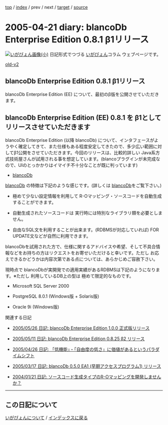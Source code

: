 [top](https://igapyon.github.io/diary/) 
 / [index](https://igapyon.github.io/diary/2005/index.html) 
 / prev 
 / next 
 / [target](https://igapyon.github.io/diary/2005/ig050421.html) 
 / [source](https://github.com/igapyon/diary/blob/gh-pages/2005/ig050421.html.src.md) 

2005-04-21 diary: blancoDb Enterprise Edition 0.8.1 β1リリース
=====================================================================================================
[![いがぴょん画像(小)](https://igapyon.github.io/diary/images/iga200306s.jpg "いがぴょん")](https://igapyon.github.io/diary/memo/memoigapyon.html) 日記形式でつづる [いがぴょん](https://igapyon.github.io/diary/memo/memoigapyon.html)コラム ウェブページです。

[old-v2](ig050421-orig.html)

## blancoDb Enterprise Edition 0.8.1 β1リリース

blancoDb Enterprise Edition (EE) について、最初のβ版を公開させていただきます。


## blancoDb Enterprise Edition (EE) 0.8.1 を β1としてリリースさせていただきます

blancoDb Enterprise Edition (以降 blancoDb) について、インタフェースがようやく確定してきて、また仕様もある程度安定してきたので、多少広い範囲に対してβ1公開をさせていただきます。今回のリリースは、比較的詳しい Java系方式技術屋さんが試用される事を想定しています。(blancoプラグインが未完成なので、UIのとっかかりはイマイチ不十分なことが既に判っています)

* [blancoDb](http://www.igapyon.jp/blanco/blancodb.html)

[blancoDb](http://www.igapyon.jp/blanco/blancodb.html) の特徴は下記のような感じです。(詳しくは [blancoDb](http://www.igapyon.jp/blanco/blancodb.html)をご覧下さい。)

* 極めて少ない設定情報を利用して R-Oマッピング・ソースコードを自動生成することができます。
  
* 自動生成されたソースコードは 実行時には特別なライブラリ類を必要としません。
  
* 自由なSQL文を利用することが出来ます。(RDBMSが対応していれば) FOR UPDATE文などが自然に利用できます。

blancoDbを試用された方で、仕様に関するアドバイスや希望、そして不具合情報などをお持ちの方はリクエストをお寄せいただけると幸いです。ただし お応えできるかどうかは内容次第である点については、あらかじめご容赦下さい。

現時点で blancoDbが実開発での適用実績があるRDBMSは下記のようになります。※ただし 利用しているDB上の型は 極めて限定的なものです。

* Microsoft SQL Server 2000
  
* PostgreSQL 8.0.1 (Windows版 + Solaris版)
  
* Oracle 9i (Windows版)

関連する日記

* [2005/05/26 日記: blancoDb Enterprise Edition 1.0.0 正式版リリース](ig050526.html)
  
* [2005/05/11 日記: blancoDb Enterprise Edition 0.8.25 β2 リリース](ig050511.html)
  
* [2005/04/26 日記: 「低機能」・「自由度の低さ」に価値があるというパラダイムシフト](ig050426.html)
  
* [2005/03/17 日記: blancoDb 0.5.0 EA1 (早期アクセスプログラム1) リリース](ig050317.html)
  
* [2004/01/21 日記: ソースコード生成タイプのR-Oマッピングを開発しませんか？](../2004/ig040121.html)


----------------------------------------------------------------------------------------------------

## この日記について
[いがぴょんについて](https://igapyon.github.io/diary/memo/memoigapyon.html) / [インデックスに戻る](https://igapyon.github.io/diary/idxall.html)
